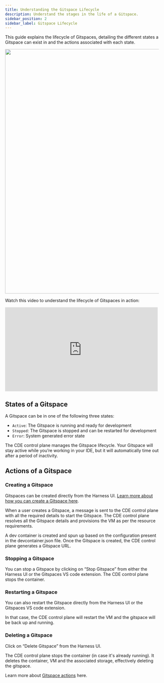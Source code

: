 ```yaml
---
title: Understanding the Gitspace Lifecycle
description: Understand the stages in the life of a Gitspace.
sidebar_position: 2
sidebar_label: Gitspace Lifecycle
---
```


This guide explains the lifecycle of Gitspaces, detailing the different states a Gitspace can exist in and the actions associated with each state.

<img width="800" src="https://github.com/user-attachments/assets/e6a6f759-7165-4d09-9dc9-21cb6d5d3049"/>

Watch this video to understand the lifecycle of Gitspaces in action:

<iframe width="500" height="275" src="https://www.youtube.com/embed/NKyFKUBJdzY?si=amWv4T-FTmYJp5uD" title="YouTube video player" frameborder="0" allow="accelerometer; autoplay; clipboard-write; encrypted-media; gyroscope; picture-in-picture; web-share" referrerpolicy="strict-origin-when-cross-origin" allowfullscreen></iframe>

## States of a Gitspace
A Gitspace can be in one of the following three states:
- ```Active```: The Gitspace is running and ready for development 
- ```Stopped```: The Gitspace is stopped and can be restarted for development 
- ```Error```: System generated error state

The CDE control plane manages the Gitspace lifecycle. Your Gitspace will stay active while you’re working in your IDE, but it will automatically time out after a period of inactivity.

## Actions of a Gitspace

### Creating a Gitspace
Gitspaces can be created directly from the Harness UI. [Learn more about how you can create a Gitspace here](/docs/cloud-development-environments/introduction/quickstart-guide.md). 

When a user creates a Gitspace, a message is sent to the CDE control plane with all the required details to start the Gitspace. The CDE control plane resolves all the Gitspace details and provisions the VM as per the resource requirements. 

A dev container is created and spun up based on the configuration present in the devcontainer.json file. Once the Gitspace is created, the CDE control plane generates a Gitspace URL. 

### Stopping a Gitspace
You can stop a Gitspace by clicking on “Stop Gitspace” from either the Harness UI or the Gitspaces VS code extension. The CDE control plane stops the container. 

### Restarting a Gitspace
You can also restart the Gitspace directly from the Harness UI or the Gitspaces VS code extension.

In that case, the CDE control plane will restart the VM and the gitspace will be back up and running.

### Deleting a Gitspace
Click on “Delete Gitspace” from the Harness UI. 

The CDE control plane stops the container (in case it's already running). It deletes the container, VM and the associated storage, effectively deleting the gitspace.

Learn more about [Gitspace actions](/docs/cloud-development-environments/manage-gitspaces/existing-gitspaces) here. 
